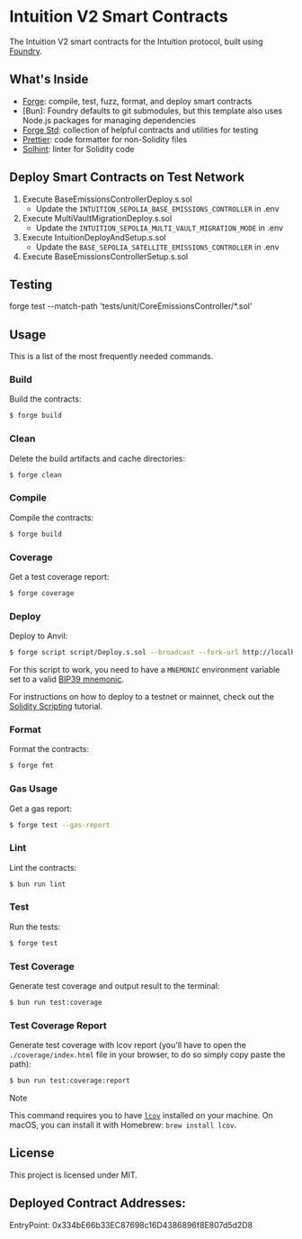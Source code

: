 # Intuition V2 Smart Contracts

The Intuition V2 smart contracts for the Intuition protocol, built using [Foundry](https://book.getfoundry.sh/).

## What's Inside

- [Forge](https://github.com/foundry-rs/foundry/blob/master/forge): compile, test, fuzz, format, and deploy smart
  contracts
- [Bun]: Foundry defaults to git submodules, but this template also uses Node.js packages for managing dependencies
- [Forge Std](https://github.com/foundry-rs/forge-std): collection of helpful contracts and utilities for testing
- [Prettier](https://github.com/prettier/prettier): code formatter for non-Solidity files
- [Solhint](https://github.com/protofire/solhint): linter for Solidity code

## Deploy Smart Contracts on Test Network

1. Execute BaseEmissionsControllerDeploy.s.sol
   - Update the `INTUITION_SEPOLIA_BASE_EMISSIONS_CONTROLLER` in .env
2. Execute MultiVaultMigrationDeploy.s.sol
   - Update the `INTUITION_SEPOLIA_MULTI_VAULT_MIGRATION_MODE` in .env
3. Execute IntuitionDeployAndSetup.s.sol
   - Update the `BASE_SEPOLIA_SATELLITE_EMISSIONS_CONTROLLER` in .env
4. Execute BaseEmissionsControllerSetup.s.sol

## Testing

forge test --match-path 'tests/unit/CoreEmissionsController/*.sol'

## Usage

This is a list of the most frequently needed commands.

### Build

Build the contracts:

```sh
$ forge build
```

### Clean

Delete the build artifacts and cache directories:

```sh
$ forge clean
```

### Compile

Compile the contracts:

```sh
$ forge build
```

### Coverage

Get a test coverage report:

```sh
$ forge coverage
```

### Deploy

Deploy to Anvil:

```sh
$ forge script script/Deploy.s.sol --broadcast --fork-url http://localhost:8545
```

For this script to work, you need to have a `MNEMONIC` environment variable set to a valid
[BIP39 mnemonic](https://iancoleman.io/bip39/).

For instructions on how to deploy to a testnet or mainnet, check out the
[Solidity Scripting](https://book.getfoundry.sh/tutorials/solidity-scripting.html) tutorial.

### Format

Format the contracts:

```sh
$ forge fmt
```

### Gas Usage

Get a gas report:

```sh
$ forge test --gas-report
```

### Lint

Lint the contracts:

```sh
$ bun run lint
```

### Test

Run the tests:

```sh
$ forge test
```

### Test Coverage

Generate test coverage and output result to the terminal:

```sh
$ bun run test:coverage
```

### Test Coverage Report

Generate test coverage with lcov report (you'll have to open the `./coverage/index.html` file in your browser, to do so
simply copy paste the path):

```sh
$ bun run test:coverage:report
```

> [!NOTE]
>
> This command requires you to have [`lcov`](https://github.com/linux-test-project/lcov) installed on your machine. On
> macOS, you can install it with Homebrew: `brew install lcov`.


## License

This project is licensed under MIT.


## Deployed Contract Addresses:

EntryPoint: 0x334bE66b33EC87698c16D4386896f8E807d5d2D8
